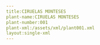 ```yaml
---
title:CIRUELAS MONTESES
plant-name:CIRUELAS MONTESES
plant-number:001
plant-xml:/assets/xml/plant001.xml
layout:single-xml
---
```

